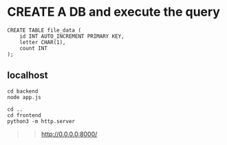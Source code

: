 # CREATE A DB and execute the query
```
CREATE TABLE file_data (
    id INT AUTO_INCREMENT PRIMARY KEY,
    letter CHAR(1),
    count INT
);
```


## localhost
```
cd backend
node app.js
```
```
cd ..
cd frontend
python3 -m http.server
```

>> http://0.0.0.0:8000/


